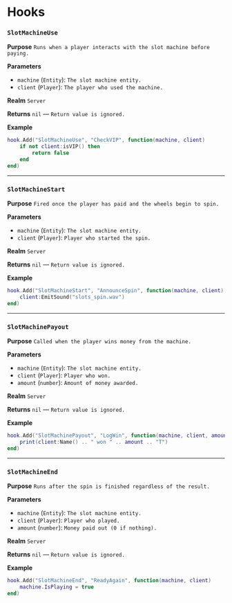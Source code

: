 # Hooks

### `SlotMachineUse`

**Purpose**
`Runs when a player interacts with the slot machine before paying.`

**Parameters**

* `machine` (`Entity`): `The slot machine entity.`
* `client` (`Player`): `The player who used the machine.`

**Realm**
`Server`

**Returns**
`nil` — `Return value is ignored.`

**Example**

```lua
hook.Add("SlotMachineUse", "CheckVIP", function(machine, client)
    if not client:isVIP() then
        return false
    end
end)
```

---

### `SlotMachineStart`

**Purpose**
`Fired once the player has paid and the wheels begin to spin.`

**Parameters**

* `machine` (`Entity`): `The slot machine entity.`
* `client` (`Player`): `Player who started the spin.`

**Realm**
`Server`

**Returns**
`nil` — `Return value is ignored.`

**Example**

```lua
hook.Add("SlotMachineStart", "AnnounceSpin", function(machine, client)
    client:EmitSound("slots_spin.wav")
end)
```

---

### `SlotMachinePayout`

**Purpose**
`Called when the player wins money from the machine.`

**Parameters**

* `machine` (`Entity`): `The slot machine entity.`
* `client` (`Player`): `Player who won.`
* `amount` (`number`): `Amount of money awarded.`

**Realm**
`Server`

**Returns**
`nil` — `Return value is ignored.`

**Example**

```lua
hook.Add("SlotMachinePayout", "LogWin", function(machine, client, amount)
    print(client:Name() .. " won " .. amount .. "T")
end)
```

---

### `SlotMachineEnd`

**Purpose**
`Runs after the spin is finished regardless of the result.`

**Parameters**

* `machine` (`Entity`): `The slot machine entity.`
* `client` (`Player`): `Player who played.`
* `amount` (`number`): `Money paid out (0 if nothing).`

**Realm**
`Server`

**Returns**
`nil` — `Return value is ignored.`

**Example**

```lua
hook.Add("SlotMachineEnd", "ReadyAgain", function(machine, client)
    machine.IsPlaying = true
end)
```
